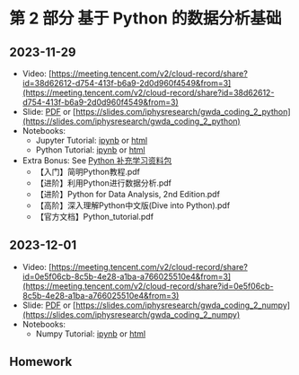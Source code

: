 

# 第 2 部分 基于 Python 的数据分析基础


## 2023-11-29
- Video: [https://meeting.tencent.com/v2/cloud-record/share?id=38d62612-d754-413f-b6a9-2d0d960f4549&from=3](https://meeting.tencent.com/v2/cloud-record/share?id=38d62612-d754-413f-b6a9-2d0d960f4549&from=3)
- Slide: [PDF](./slide_python.pdf) or [https://slides.com/iphysresearch/gwda_coding_2_python](https://slides.com/iphysresearch/gwda_coding_2_python)
- Notebooks:
  - Jupyter Tutorial: [ipynb](./0-jupyter.ipynb) or [html](./0-jupyter.html)
  - Python Tutorial: [ipynb](./1-python.ipynb) or [html](./1-python.html)
- Extra Bonus: See [Python 补充学习资料包](./Python补充学习资料包)
  - 【入门】简明Python教程.pdf
  - 【进阶】利用Python进行数据分析.pdf
  - 【进阶】Python for Data Analysis, 2nd Edition.pdf
  - 【高阶】深入理解Python中文版(Dive into Python).pdf
  - 【官方文档】Python_tutorial.pdf

## 2023-12-01
- Video: [https://meeting.tencent.com/v2/cloud-record/share?id=0e5f06cb-8c5b-4e28-a1ba-a766025510e4&from=3](https://meeting.tencent.com/v2/cloud-record/share?id=0e5f06cb-8c5b-4e28-a1ba-a766025510e4&from=3)
- Slide: [PDF](./slide_numpy.pdf) or [https://slides.com/iphysresearch/gwda_coding_2_numpy](https://slides.com/iphysresearch/gwda_coding_2_numpy)
- Notebooks:
  - Numpy Tutorial: [ipynb](./2-numpy.ipynb) or [html](./2-numpy.html)


## Homework

